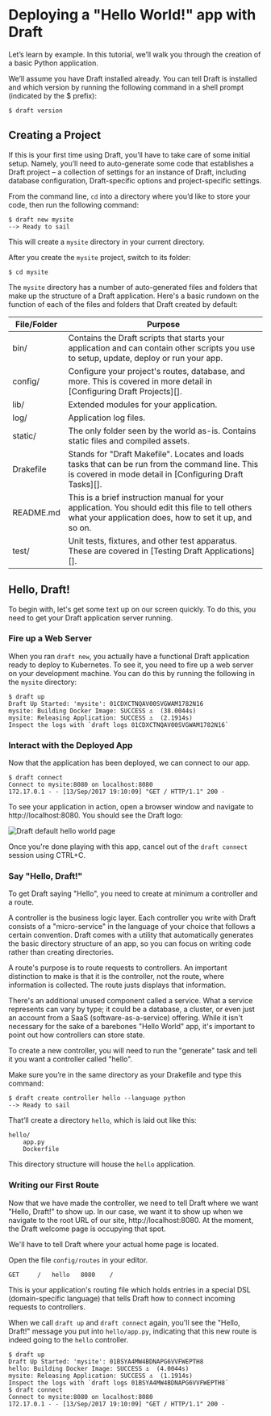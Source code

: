 # Deploying a "Hello World!" app with Draft

Let’s learn by example. In this tutorial, we’ll walk you through the creation of a basic Python application.

We’ll assume you have Draft installed already. You can tell Draft is installed and which version by running the following command in a shell prompt (indicated by the $ prefix):

```shell
$ draft version
```

## Creating a Project

If this is your first time using Draft, you’ll have to take care of some initial setup. Namely, you’ll need to auto-generate some code that establishes a Draft project – a collection of settings for an instance of Draft, including database configuration, Draft-specific options and project-specific settings.

From the command line, `cd` into a directory where you’d like to store your code, then run the following command:

```shell
$ draft new mysite
--> Ready to sail
```

This will create a `mysite` directory in your current directory.

After you create the `mysite` project, switch to its folder:

```shell
$ cd mysite
```

The `mysite` directory has a number of auto-generated files and folders that make up the structure of a Draft application. Here's a basic rundown on the function of each of the files and folders that Draft created by default:

| File/Folder | Purpose                                                                                                                                                    |
|-------------|------------------------------------------------------------------------------------------------------------------------------------------------------------|
| bin/        | Contains the Draft scripts that starts your application and can contain other scripts you use to setup, update, deploy or run your app.                    |
| config/     | Configure your project's routes, database, and more. This is covered in more detail in [Configuring Draft Projects][].                                     |
| lib/        | Extended modules for your application.                                                                                                                     |
| log/        | Application log files.                                                                                                                                     |
| static/     | The only folder seen by the world as-is. Contains static files and compiled assets.                                                                        |
| Drakefile   | Stands for "Draft Makefile". Locates and loads tasks that can be run from the command line. This is covered in mode detail in [Configuring Draft Tasks][]. |
| README.md   | This is a brief instruction manual for your application. You should edit this file to tell others what your application does, how to set it up, and so on. |
| test/       | Unit tests, fixtures, and other test apparatus. These are covered in [Testing Draft Applications][].

## Hello, Draft!

To begin with, let's get some text up on our screen quickly. To do this, you need to get your Draft application server running.

### Fire up a Web Server

When you ran `draft new`, you actually have a functional Draft application ready to deploy to Kubernetes. To see it, you need to fire up a web server on your development machine. You can do this by running the following in the `mysite` directory:

```shell
$ draft up
Draft Up Started: 'mysite': 01CDXCTNQAV00SVGWAM1782N16
mysite: Building Docker Image: SUCCESS ⚓  (38.0044s)
mysite: Releasing Application: SUCCESS ⚓  (2.1914s)
Inspect the logs with `draft logs 01CDXCTNQAV00SVGWAM1782N16`
```

### Interact with the Deployed App

Now that the application has been deployed, we can connect to our app.

```shell
$ draft connect
Connect to mysite:8080 on localhost:8080
172.17.0.1 - - [13/Sep/2017 19:10:09] "GET / HTTP/1.1" 200 -
```

To see your application in action, open a browser window and navigate to http://localhost:8080. You should see the Draft logo:

![Draft default hello world page](../static/img/draft-helloworld.png)

Once you're done playing with this app, cancel out of the `draft connect` session using CTRL+C.

### Say "Hello, Draft!"

To get Draft saying "Hello", you need to create at minimum a controller and a route.

A controller is the business logic layer. Each controller you write with Draft consists of a "micro-service" in the language of your choice that follows a certain convention. Draft comes with a utility that automatically generates the basic directory structure of an app, so you can focus on writing code rather than creating directories.

A route's purpose is to route requests to controllers. An important distinction to make is that it is the controller, not the route, where information is collected. The route justs displays that information.

There's an additional unused component called a service. What a service represents can vary by type; it could be a database, a cluster, or even just an account from a SaaS (software-as-a-service) offering. While it isn't necessary for the sake of a barebones "Hello World" app, it's important to point out how controllers can store state.

To create a new controller, you will need to run the "generate" task and tell it you want a controller called "hello".

Make sure you’re in the same directory as your Drakefile and type this command:

```shell
$ draft create controller hello --language python
--> Ready to sail
```

That’ll create a directory `hello`, which is laid out like this:

```shell
hello/
    app.py
    Dockerfile
```

This directory structure will house the `hello` application.

### Writing our First Route

Now that we have made the controller, we need to tell Draft where we want "Hello, Draft!" to show up. In our case, we want it to show up when we navigate to the root URL of our site, http://localhost:8080. At the moment, the Draft welcome page is occupying that spot.

We'll have to tell Draft where your actual home page is located.

Open the file `config/routes` in your editor.

```
GET     /   hello   8080    /
```

This is your application's routing file which holds entries in a special DSL (domain-specific language) that tells Draft how to connect incoming requests to controllers.

When we call `draft up` and `draft connect` again, you'll see the "Hello, Draft!" message you put into `hello/app.py`, indicating that this new route is indeed going to the `hello` controller.

```shell
$ draft up
Draft Up Started: 'mysite': 01BSYA4MW4BDNAPG6VVFWEPTH8
hello: Building Docker Image: SUCCESS ⚓  (4.0044s)
mysite: Releasing Application: SUCCESS ⚓  (1.1914s)
Inspect the logs with `draft logs 01BSYA4MW4BDNAPG6VVFWEPTH8`
$ draft connect
Connect to mysite:8080 on localhost:8080
172.17.0.1 - - [13/Sep/2017 19:10:09] "GET / HTTP/1.1" 200 -
```

